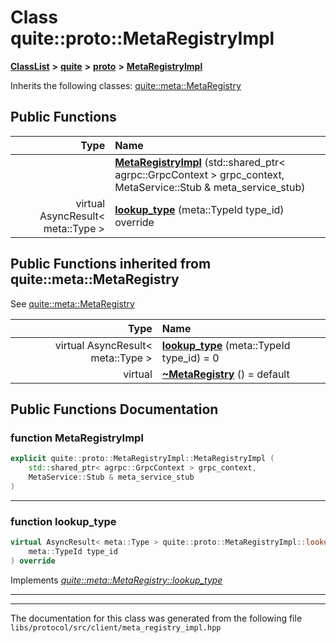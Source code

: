 

# Class quite::proto::MetaRegistryImpl



[**ClassList**](annotated.md) **>** [**quite**](namespacequite.md) **>** [**proto**](namespacequite_1_1proto.md) **>** [**MetaRegistryImpl**](classquite_1_1proto_1_1MetaRegistryImpl.md)








Inherits the following classes: [quite::meta::MetaRegistry](classquite_1_1meta_1_1MetaRegistry.md)






















































## Public Functions

| Type | Name |
| ---: | :--- |
|   | [**MetaRegistryImpl**](#function-metaregistryimpl) (std::shared\_ptr&lt; agrpc::GrpcContext &gt; grpc\_context, MetaService::Stub & meta\_service\_stub) <br> |
| virtual AsyncResult&lt; meta::Type &gt; | [**lookup\_type**](#function-lookup_type) (meta::TypeId type\_id) override<br> |


## Public Functions inherited from quite::meta::MetaRegistry

See [quite::meta::MetaRegistry](classquite_1_1meta_1_1MetaRegistry.md)

| Type | Name |
| ---: | :--- |
| virtual AsyncResult&lt; meta::Type &gt; | [**lookup\_type**](classquite_1_1meta_1_1MetaRegistry.md#function-lookup_type) (meta::TypeId type\_id) = 0<br> |
| virtual  | [**~MetaRegistry**](classquite_1_1meta_1_1MetaRegistry.md#function-metaregistry) () = default<br> |






















































## Public Functions Documentation




### function MetaRegistryImpl 

```C++
explicit quite::proto::MetaRegistryImpl::MetaRegistryImpl (
    std::shared_ptr< agrpc::GrpcContext > grpc_context,
    MetaService::Stub & meta_service_stub
) 
```




<hr>



### function lookup\_type 

```C++
virtual AsyncResult< meta::Type > quite::proto::MetaRegistryImpl::lookup_type (
    meta::TypeId type_id
) override
```



Implements [*quite::meta::MetaRegistry::lookup\_type*](classquite_1_1meta_1_1MetaRegistry.md#function-lookup_type)


<hr>

------------------------------
The documentation for this class was generated from the following file `libs/protocol/src/client/meta_registry_impl.hpp`

